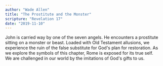 ```yaml
---
author: "Wade Allen"
title: "The Prostitute and the Monster"
scripture: "Revelation 17"
date: "2019-11-10"
---
```


John is carried way by one of the seven angels. He encounters a prostitute sitting on a monster or beast. Loaded with Old Testament allusions, we experience the ruin of the false substitute for God's plan for restoration. As we explore the symbols of this chapter, Rome is exposed for its true self. We are challenged in our world by the imitations of God's gifts to us.
